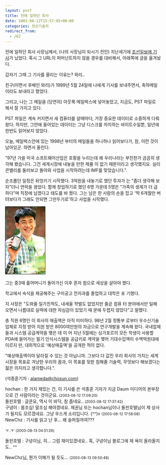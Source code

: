 ```yaml
---
layout: post
title: 전에 일하던 회사
date: 2003-08-12T15:57:05+00:00
categories: 전산기술자
redirect_from:
  - /62
---
```


전에 일하던 회사 사장님께서, (나의 사장님이 되시기 전인) 지난세기에 <a href="http://news.chosun.com/w21data/html/news/199905/199905230434.html">조선일보에 기사</a>가 났었다. 혹시 그 URL이 퍼머넌트하지 않을 경우를 대비해서, 아래쪽에 글을 옮겨놨다.

갑자기 그때 그 기사를 올리는 이유는? 와리..

친구(이면서 후배인 와리)가 1999년 5월 24일에 나에게 기사를 보내주면서, 축하메일이라도 보내라고 했었다.

그리고, 나는 그 메일을 (당연히) 아웃룩 메일박스에 넣어놓았고, 지금도, PST 파일로 해서 잘 가지고 있다.

PST 파일은 계속 커지면서 새 컴퓨터를 살때마다, 가장 중요한 데이터로 소중하게 다뤄왔다. 하지만, 그안에 들어있는 데이터는 그냥 디스크를 차지하는 바이트수일뿐, 일년에 한번도 읽어보지 않았다.

오늘, 메일박스안에 있는 1998년 부터의 메일들을 하나하나 읽어보다가, 참, 이런 것이 남아있군. 하면서 올린다.

> 

"97년 가을 미국 소프트웨어산업은 호황을 누리는데 왜 우리나라는 부진한가 곰곰히 생각해 봤습니다. 그건 세계시장에 내놓을 만한 제품 이 없기 때문이라고 생각했지요. 실리콘밸리를 둘러보고 돌아와 사업을 시작하려는데 IMF를 맞았습니다.".

순조롭던 일정은 뒤엉키기 시작했다. 3억원을 내놓기로 했던 투자가 는 "좀더 생각해 보자"더니 연락을 끊었다. 함께 창업하기로 했던 6명 가운데 5명은 "가족의 생계가 더 급하다"며 직장에 남겠다고 태도를 바 꿨다. 그는 남은 한 사람의 손을 잡고 '딱 6개월만 버텨보다가 그래도 안되면 그만두기로'하고 사업을 시작했다.

![ ](/assets/media/logs_archives_199905230434.jpg)

그는 중3때 홀어머니가 돌아가신 이후 혼자 힘으로 세상을 살아야 했다.

학교에서 숙식을 제공해주는 구미공고 전자과를 졸업하고 대학은 포 기했다.

지 사장은 "도와줄 일가친척도, 내세울 학벌도 없었지만 줄곧 컴퓨 터 분야에서만 일해 오면서 나름대로 실력에 대한 자심감이 있었기 때 문에 두렵지 않았다"고 말했다.

총 직원 6명인 이 회사의 매출액은 아직 미미하다. 98년 2월 정통부 로부터 우수신기술업체로 지정 받아 지원 받은 8000여만원의 자금으로 연구개발을 계속해 왔다. 국내업체들과 시스템 공급계약을 맺은 데 이 어 지난 5월에는 싱가포르의 모든 학생이 사용할 PDA에 들어가는 필기 인식시스템을 공급키로 계약을 맺어 기대수입액이 수백억원대에 이르지 만, 대외적으로 '예상매출액'을 공개한 적이 없다.

"예상매출액이야 달라질 수 있는 것 아닙니까. 그보다 더 값진 우리 회사의 가치는 세계시장을 목표로 겨냥한 우리의 꿈과, 이 목표를 뒷받 침해줄 기술력, 무엇보다 해보겠다는 젊은 의지라고 생각합니다.".

(석종훈기자 : alameda@chosun.com)


<div id=comments>
<div class=comment>
<!--- cmt:123 --->
<!--- mail: --->
<!--- parent:0 --->
hochan : 
한 가지 재밌는 건, 이 기사를 쓴 석종훈 기자가 지금 Daum 미디어의 본부장으로 간 사람이라는 것이군요.
 <small>(2003-08-12 17:09:20)</small>
</div>
<div class=comment>
<!--- cmt:124 --->
<!--- mail: --->
<!--- parent:0 --->
돌핀호텔 : 
글쿤요, 역시 이 바닥, 참 좁네요..
 <small>(2003-08-12 17:37:42)</small>
</div>
<div class=comment>
<!--- cmt:125 --->
<!--- mail: --->
<!--- parent:0 --->
구녕이 : 
몸조심! 말조심 해야겠네요. 제권님 또는 hochan님이나 돌핀호텔님이 제 상사가 될지도 모르겠네요. 그냥 우스게 소리입니다. (^^)v
 <small>(2003-08-12 17:58:08)</small>
</div>
<div class=comment>
<!--- cmt:126 --->
<!--- mail: --->
<!--- parent:0 --->
NewChz : 
기사를 읽고 난 후... 왜 슬퍼질까여???

ㅜ.ㅜ
 <small>(2003-08-13 04:51:26)</small>
</div>
<div class=comment>
<!--- cmt:127 --->
<!--- mail: --->
<!--- parent:0 --->
돌핀호텔 : 
구녕이님, 히... 그럼 재미있겠네요.. 혹, 구녕이님 블로그에 제 욕이 올라올지도.. ^^

NewChz님, 뭔가 이해가 될 듯도...
 <small>(2003-08-13 09:50:48)</small>
</div>
</div>
